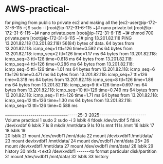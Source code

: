 # AWS-practical-
for pinging from public to private ec2 and making all the 
[ec2-user@ip-172-31-6-115 ~]$ sudo -i
[root@ip-172-31-6-115 ~]# nano private.txt
[root@ip-172-31-6-115 ~]# nano private.pem
[root@ip-172-31-6-115 ~]# chmod 700 private.pem
[root@ip-172-31-6-115 ~]# ping 13.201.82.118
PING 13.201.82.118 (13.201.82.118) 56(84) bytes of data.
64 bytes from 13.201.82.118: icmp_seq=1 ttl=126 time=0.592 ms
64 bytes from 13.201.82.118: icmp_seq=2 ttl=126 time=1.17 ms
64 bytes from 13.201.82.118: icmp_seq=3 ttl=126 time=0.618 ms
64 bytes from 13.201.82.118: icmp_seq=4 ttl=126 time=0.286 ms
64 bytes from 13.201.82.118: icmp_seq=5 ttl=126 time=1.01 ms
64 bytes from 13.201.82.118: icmp_seq=6 ttl=126 time=0.471 ms
64 bytes from 13.201.82.118: icmp_seq=7 ttl=126 time=0.318 ms
64 bytes from 13.201.82.118: icmp_seq=8 ttl=126 time=1.86 ms
64 bytes from 13.201.82.118: icmp_seq=9 ttl=126 time=0.697 ms
64 bytes from 13.201.82.118: icmp_seq=10 ttl=126 time=0.749 ms
64 bytes from 13.201.82.118: icmp_seq=11 ttl=126 time=1.71 ms
64 bytes from 13.201.82.118: icmp_seq=12 ttl=126 time=1.30 ms
64 bytes from 13.201.82.118: icmp_seq=13 ttl=126 time=0.588 ms

-------------------------------------25-3-2025------------------------
Volume practical
1  sudo
    2  sudo -i
    3  lsblk
    4  fdosk /dev/xvdbf
    5  fdisk /dev/xvdbf
    6  lsblk
    7  ls
    8  mkdir /mnt/data
    9  ls
   10  ls mnt
   11  ls /mnt
   16  lsblk
   17  
   18  lsblk
   19  
   20  lsblk
   21  mount /dev/xvdbf1 /mnt/data
   22  mount /dev/xvdbf1 /mnt/data/
   23  mount dev/xvdbf1 /mnt/data/
   24  mount dev/xvdbf1 /mnt/data
   25*
   26  mount /dev/xvdbf1 /mnt/data
   27  mount /dev/xvdbf1 /mnt/data/
   28  lsblk
   29  history
   30  mkfs -t ext3 /dev/xvdbf1 -------to format particular disk/partition
   31  mount /dev/xvdbf1 /mnt/data/
   32  lsblk
   33  history



